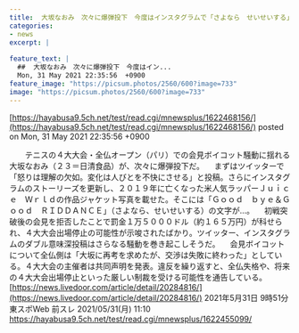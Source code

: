 ```yaml
---
title:  大坂なおみ　次々に爆弾投下　今度はインスタグラムで「さよなら　せいせいする」画像投稿  ★6  
categories:
- news
excerpt: |
  
feature_text: |
  ##  大坂なおみ　次々に爆弾投下　今度はイン...
  Mon, 31 May 2021 22:35:56  +0900
feature_image: "https://picsum.photos/2560/600?image=733"
image: "https://picsum.photos/2560/600?image=733"
---
```


[https://hayabusa9.5ch.net/test/read.cgi/mnewsplus/1622468156/](https://hayabusa9.5ch.net/test/read.cgi/mnewsplus/1622468156/)
posted on Mon, 31 May 2021 22:35:56  +0900

<!--more-->

　　テニスの４大大会・全仏オープン（パリ）での会見ボイコット騒動に揺れる大坂なおみ（２３＝日清食品）が、次々に爆弾投下だ。 　まずはツイッターで「怒りは理解の欠如。変化は人びとを不快にさせる」と投稿。さらにインスタグラムのストーリーズを更新し、２０１９年に亡くなった米人気ラッパーＪｕｉｃｅ　Ｗｒｌｄの作品ジャケット写真を載せた。そこには「Ｇｏｏｄ　ｂｙｅ＆Ｇｏｏｄ　ＲＩＤＤＡＮＣＥ」（さよなら、せいせいする）の文字が…。 　初戦突破後の会見を拒否したことで罰金１万５０００ドル（約１６５万円）が科せられ、４大大会出場停止の可能性が示唆されたばかり。ツイッター、インスタグラムのダブル意味深投稿はさらなる騒動を巻き起こしそうだ。 　会見ボイコットについて全仏側は「大坂に再考を求めたが、交渉は失敗に終わった」としている。４大大会の主催者は共同声明を発表。違反を繰り返すと、全仏失格や、将来の４大大会出場停止といった厳しい制裁を受ける可能性を通告している。 [https://news.livedoor.com/article/detail/20284816/](https://news.livedoor.com/article/detail/20284816/) 2021年5月31日 9時51分 東スポWeb 前スレ 2021/05/31(月) 11:10 https://hayabusa9.5ch.net/test/read.cgi/mnewsplus/1622455099/
